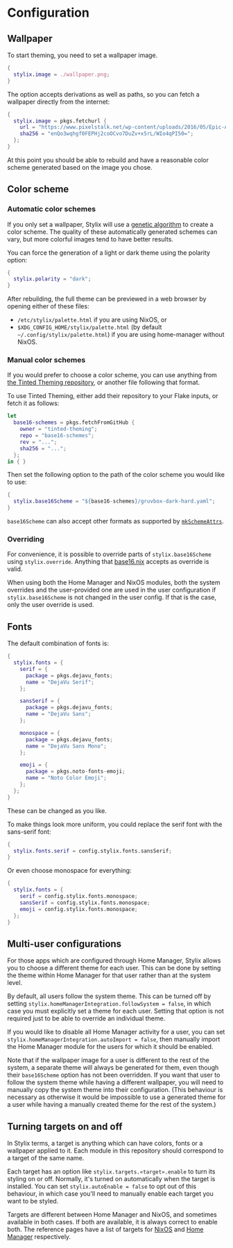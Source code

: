 # Configuration

## Wallpaper

To start theming, you need to set a wallpaper image.

```nix
{
  stylix.image = ./wallpaper.png;
}
```

The option accepts derivations as well as paths, so you can fetch a wallpaper
directly from the internet:

```nix
{
  stylix.image = pkgs.fetchurl {
    url = "https://www.pixelstalk.net/wp-content/uploads/2016/05/Epic-Anime-Awesome-Wallpapers.jpg";
    sha256 = "enQo3wqhgf0FEPHj2coOCvo7DuZv+x5rL/WIo4qPI50=";
  };
}
```

At this point you should be able to rebuild and have a reasonable color scheme
generated based on the image you chose.

## Color scheme

### Automatic color schemes

If you only set a wallpaper, Stylix will use a [genetic
algorithm](https://en.wikipedia.org/wiki/Genetic_algorithm) to create a color
scheme. The quality of these automatically generated schemes can vary, but more
colorful images tend to have better results.

You can force the generation of a light or dark theme using the polarity
option:

```nix
{
  stylix.polarity = "dark";
}
```

After rebuilding, the full theme can be previewed in a web browser by
opening either of these files:

- `/etc/stylix/palette.html` if you are using NixOS, or
- `$XDG_CONFIG_HOME/stylix/palette.html` (by default
  `~/.config/stylix/palette.html`) if you are using home-manager
  without NixOS.

### Manual color schemes

If you would prefer to choose a color scheme, you can use anything from
[the Tinted Theming repository](https://github.com/tinted-theming/base16-schemes),
or another file following that format.

To use Tinted Theming, either add their repository to your Flake inputs, or
fetch it as follows:

```nix
let
  base16-schemes = pkgs.fetchFromGitHub {
    owner = "tinted-theming";
    repo = "base16-schemes";
    rev = "...";
    sha256 = "...";
  };
in { }
```

Then set the following option to the path of the color scheme you would like to
use:

```nix
{
  stylix.base16Scheme = "${base16-schemes}/gruvbox-dark-hard.yaml";
}
```

`base16Scheme` can also accept other formats as supported by
[`mkSchemeAttrs`](https://github.com/SenchoPens/base16.nix/blob/main/DOCUMENTATION.md#mkschemeattrs).

### Overriding

For convenience, it is possible to override parts of `stylix.base16Scheme` using
`stylix.override`. Anything that
[base16.nix](https://github.com/SenchoPens/base16.nix) accepts as override is
valid.

When using both the Home Manager and NixOS modules, both the system overrides
and the user-provided one are used in the user configuration if
`stylix.base16Scheme` is not changed in the user config. If that is the case,
only the user override is used.

## Fonts

The default combination of fonts is:

```nix
{
  stylix.fonts = {
    serif = {
      package = pkgs.dejavu_fonts;
      name = "DejaVu Serif";
    };

    sansSerif = {
      package = pkgs.dejavu_fonts;
      name = "DejaVu Sans";
    };

    monospace = {
      package = pkgs.dejavu_fonts;
      name = "DejaVu Sans Mono";
    };

    emoji = {
      package = pkgs.noto-fonts-emoji;
      name = "Noto Color Emoji";
    };
  };
}
```

These can be changed as you like.

To make things look more uniform, you could replace the serif font with
the sans-serif font:

```nix
{
  stylix.fonts.serif = config.stylix.fonts.sansSerif;
}
```

Or even choose monospace for everything:

```nix
{
  stylix.fonts = {
    serif = config.stylix.fonts.monospace;
    sansSerif = config.stylix.fonts.monospace;
    emoji = config.stylix.fonts.monospace;
  };
}
```

## Multi-user configurations

For those apps which are configured through Home Manager, Stylix allows you to
choose a different theme for each user. This can be done by setting the theme
within Home Manager for that user rather than at the system level.

By default, all users follow the system theme. This can be turned off by
setting `stylix.homeManagerIntegration.followSystem = false`, in which case you
must explicitly set a theme for each user. Setting that option is not required
just to be able to override an individual theme.

If you would like to disable all Home Manager activity for a user, you can set
`stylix.homeManagerIntegration.autoImport = false`, then manually import the
Home Manager module for the users for which it should be enabled.

Note that if the wallpaper image for a user is different to the rest of the
system, a separate theme will always be generated for them, even though their
`base16Scheme` option has not been overridden. If you want that user to follow
the system theme while having a different wallpaper, you will need to manually
copy the system theme into their configuration. (This behaviour is necessary as
otherwise it would be impossible to use a generated theme for a user while
having a manually created theme for the rest of the system.)

## Turning targets on and off

In Stylix terms, a target is anything which can have colors, fonts or a
wallpaper applied to it. Each module in this repository should correspond to a
target of the same name.

Each target has an option like `stylix.targets.«target».enable` to turn its
styling on or off. Normally, it's turned on automatically when the target is
installed. You can set `stylix.autoEnable = false` to opt out of this
behaviour, in which case you'll need to manually enable each target you want to
be styled.

Targets are different between Home Manager and NixOS, and sometimes available
in both cases. If both are available, it is always correct to enable both.
The reference pages have a list of targets for [NixOS](options/nixos.md) and
[Home Manager](options/hm.md) respectively.
